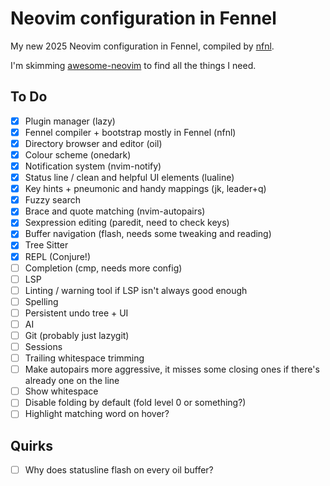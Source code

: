 # Neovim configuration in Fennel

My new 2025 Neovim configuration in Fennel, compiled by [nfnl][].

I'm skimming [awesome-neovim][] to find all the things I need.

## To Do

 - [x] Plugin manager (lazy)
 - [x] Fennel compiler + bootstrap mostly in Fennel (nfnl)
 - [x] Directory browser and editor (oil)
 - [x] Colour scheme (onedark)
 - [x] Notification system (nvim-notify)
 - [x] Status line / clean and helpful UI elements (lualine)
 - [x] Key hints + pneumonic and handy mappings (jk, leader+q)
 - [x] Fuzzy search
 - [x] Brace and quote matching (nvim-autopairs)
 - [x] Sexpression editing (paredit, need to check keys)
 - [x] Buffer navigation (flash, needs some tweaking and reading)
 - [x] Tree Sitter
 - [x] REPL (Conjure!)
 - [ ] Completion (cmp, needs more config)
 - [ ] LSP
 - [ ] Linting / warning tool if LSP isn't always good enough
 - [ ] Spelling
 - [ ] Persistent undo tree + UI
 - [ ] AI
 - [ ] Git (probably just lazygit)
 - [ ] Sessions
 - [ ] Trailing whitespace trimming
 - [ ] Make autopairs more aggressive, it misses some closing ones if there's already one on the line
 - [ ] Show whitespace
 - [ ] Disable folding by default (fold level 0 or something?)
 - [ ] Highlight matching word on hover?

 ## Quirks

 - [ ] Why does statusline flash on every oil buffer?

[nfnl]: https://github.com/Olical/nfnl
[awesome-neovim]: https://github.com/rockerBOO/awesome-neovim
